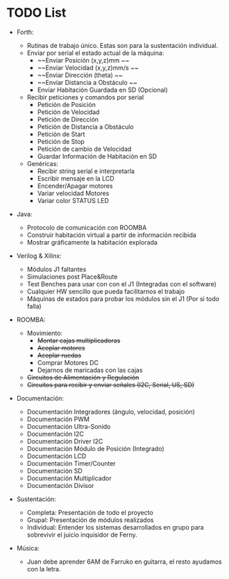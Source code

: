 # TODO List
* Forth:
	* Rutinas de trabajo único. Estas son para la sustentación individual.
	* Enviar por serial el estado actual de la máquina:
		* ~~Enviar Posición (x,y,z)mm ~~
		* ~~Enviar Velocidad (x,y,z)mm/s ~~
		* ~~Enviar Dirección (theta) ~~
		* ~~Enviar Distancia a Obstáculo ~~
		* Enviar Habitación Guardada en SD (Opcional)
	* Recibir peticiones y comandos por serial
		* Petición de Posición
		* Petición de Velocidad
		* Petición de Dirección
		* Petición de Distancia a Obstáculo
		* Petición de Start
		* Petición de Stop
		* Petición de cambio de Velocidad
		* Guardar Información de Habitación en SD
	* Genéricas:
		* Recibir string serial e interpretarla
		* Escribir mensaje en la LCD
		* Encender/Apagar motores
		* Variar velocidad Motores
		* Variar color STATUS LED
* Java:
	* Protocolo de comunicación con ROOMBA
	* Construir habitación virtual a partir de información recibida
	* Mostrar gráficamente la habitación explorada

* Verilog & Xilinx:
	* Módulos J1 faltantes
	* Simulaciones post Place&Route
	* Test Benches para usar con con el J1 (Integradas con el software)
	* Cualquier HW sencillo que pueda facilitarnos el trabajo
	* Máquinas de estados para probar los módulos sin el J1 (Por si todo falla)

* ROOMBA:
	* Movimiento:
		* ~~Montar cajas multiplicadoras~~
		* ~~Acoplar motores~~
		* ~~Acoplar ruedas~~
		* Comprar Motores DC
		* Dejarnos de maricadas con las cajas
	* ~~Circuitos de Alimentación y Regulación~~
	* ~~Circuitos para recibir y enviar señales (I2C, Serial, US, SD)~~

* Documentación:
	* Documentación Integradores (ángulo, velocidad, posición)
	* Documentación PWM
	* Documentación Ultra-Sonido
	* Documentación I2C
	* Documentación Driver I2C
	* Documentación Módulo de Posición (Integrado)
	* Documentación LCD
	* Documentación Timer/Counter
	* Documentación SD
	* Documentación Multiplicador
	* Documentación Divisor

* Sustentación:
	* Completa: Presentación de todo el proyecto
	* Grupal: Presentación de módulos realizados
	* Individual: Entender los sistemas desarrollados en grupo para sobrevivir el juicio inquisidor de Ferny.
* Música:
	* Juan debe aprender 6AM de Farruko en guitarra, el resto ayudamos con la letra.
